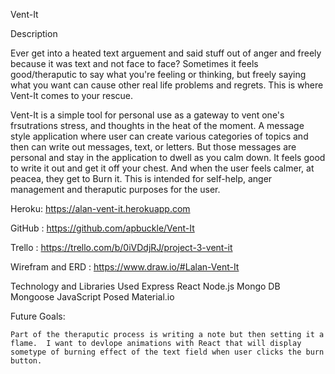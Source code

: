 Vent-It

Description

Ever get into a heated text arguement and said stuff out of anger and freely because it was text and not face to face? Sometimes it feels good/theraputic to say what you're feeling or thinking, but freely saying what you want can cause other real life problems and regrets.  This is where Vent-It comes to your rescue.

Vent-It is a simple tool for personal use as a gateway to vent one's frsutrations stress, and thoughts in the heat of the moment.  A message style application where user can create various categories of topics and then can write out messages, text, or letters. But those messages are personal and stay in the application to dwell as you calm down.  It feels good to write it out and get it off your chest.  And when the user feels calmer, at peacea, they get to Burn it. This is intended for self-help, anger management and theraputic purposes for the user.


Heroku: https://alan-vent-it.herokuapp.com

GitHub : https://github.com/apbuckle/Vent-It

Trello : https://trello.com/b/0iVDdjRJ/project-3-vent-it

Wirefram and ERD : https://www.draw.io/#Lalan-Vent-It


Technology and Libraries Used
    Express
    React
    Node.js
    Mongo DB
    Mongoose
    JavaScript
    Posed
    Material.io

Future Goals:

    Part of the theraputic process is writing a note but then setting it a flame.  I want to devlope animations with React that will display sometype of burning effect of the text field when user clicks the burn button.

